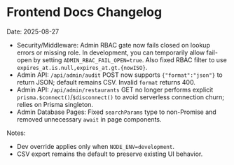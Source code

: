 # Frontend Docs Changelog

Date: 2025-08-27

- Security/Middleware: Admin RBAC gate now fails closed on lookup errors or missing role. In development, you can temporarily allow fail-open by setting `ADMIN_RBAC_FAIL_OPEN=true`. Also fixed RBAC filter to use `expires_at.is.null,expires_at.gt.{nowISO}`.
- Admin API: `/api/admin/audit` POST now supports `{"format":"json"}` to return JSON; default remains CSV. Invalid `format` returns 400.
- Admin API: `/api/admin/restaurants` GET no longer performs explicit `prisma.$connect()`/`$disconnect()` to avoid serverless connection churn; relies on Prisma singleton.
- Admin Database Pages: Fixed `searchParams` type to non-Promise and removed unnecessary `await` in page components.

Notes:
- Dev override applies only when `NODE_ENV=development`.
- CSV export remains the default to preserve existing UI behavior.

